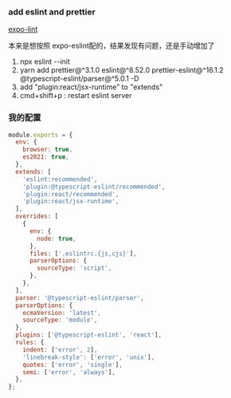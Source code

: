 ### add eslint and prettier

[expo-lint](https://docs.expo.dev/guides/using-eslint/)

本来是想按照 expo-eslint配的，结果发现有问题，还是手动增加了

1. npx eslint --init
2. yarn add prettier@^3.1.0 eslint@^8.52.0 prettier-eslint@^16.1.2 @typescript-eslint/parser@^5.0.1 -D
3. add "plugin:react/jsx-runtime" to "extends"
4. cmd+shift+p : restart eslint server

### 我的配置

```javascript
module.exports = {
  env: {
    browser: true,
    es2021: true,
  },
  extends: [
    'eslint:recommended',
    'plugin:@typescript-eslint/recommended',
    'plugin:react/recommended',
    'plugin:react/jsx-runtime',
  ],
  overrides: [
    {
      env: {
        node: true,
      },
      files: ['.eslintrc.{js,cjs}'],
      parserOptions: {
        sourceType: 'script',
      },
    },
  ],
  parser: '@typescript-eslint/parser',
  parserOptions: {
    ecmaVersion: 'latest',
    sourceType: 'module',
  },
  plugins: ['@typescript-eslint', 'react'],
  rules: {
    indent: ['error', 2],
    'linebreak-style': ['error', 'unix'],
    quotes: ['error', 'single'],
    semi: ['error', 'always'],
  },
};
```
